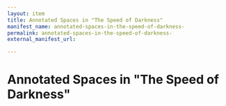 ```yaml
---
layout: item
title: Annotated Spaces in "The Speed of Darkness"
manifest_name: annotated-spaces-in-the-speed-of-darkness-
permalink: annotated-spaces-in-the-speed-of-darkness-
external_manifest_url: 

---
```

<!-- Add an essay or interpretive material below this line,
using HTML or markdown.  Do not modify this file above this line -->
# Annotated Spaces in "The Speed of Darkness"
